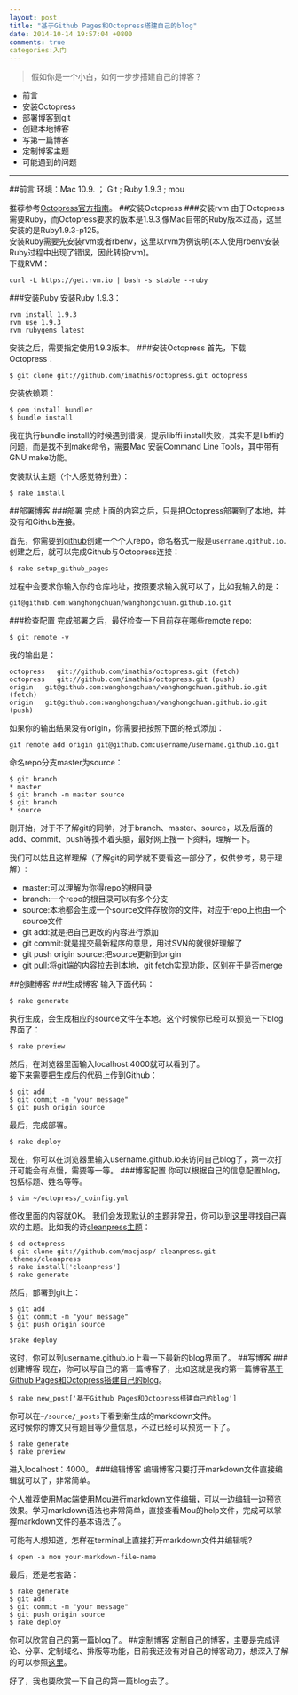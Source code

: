 ```yaml
---
layout: post
title: "基于Github Pages和Octopress搭建自己的blog"
date: 2014-10-14 19:57:04 +0800
comments: true
categories:入门 
---
```

>假如你是一个小白，如何一步步搭建自己的博客？

- 前言
- 安装Octopress
- 部署博客到git
- 创建本地博客
- 写第一篇博客
- 定制博客主题
- 可能遇到的问题

<!--more-->
___
##前言
环境：Mac 10.9. ； Git ; Ruby 1.9.3 ; mou  

推荐参考[Octopress官方指南](http://octopress.org/docs/setup/)。
##安装Octopress
###安装rvm
由于Octopress需要Ruby，而Octopress要求的版本是1.9.3,像Mac自带的Ruby版本过高，这里安装的是Ruby1.9.3-p125。  
安装Ruby需要先安装rvm或者rbenv，这里以rvm为例说明(本人使用rbenv安装Ruby过程中出现了错误，因此转投rvm)。  
下载RVM：

    curl -L https://get.rvm.io | bash -s stable --ruby
    
###安装Ruby
安装Ruby 1.9.3：

    rvm install 1.9.3
	rvm use 1.9.3
	rvm rubygems latest
安装之后，需要指定使用1.9.3版本。
###安装Octopress
首先，下载Octopress：
 
    $ git clone git://github.com/imathis/octopress.git octopress
安装依赖项：

    $ gem install bundler
    $ bundle install
我在执行bundle install的时候遇到错误，提示libffi install失败，其实不是libffi的问题，而是找不到make命令，需要Mac 安装Command Line Tools，其中带有GNU make功能。  

安装默认主题（个人感觉特别丑）：

    $ rake install
##部署博客
###部署
完成上面的内容之后，只是把Octopress部署到了本地，并没有和Github连接。  

首先，你需要到[github]()创建一个个人repo，命名格式一般是`username.github.io`.  
创建之后，就可以完成Github与Octopress连接：

    $ rake setup_github_pages
过程中会要求你输入你的仓库地址，按照要求输入就可以了，比如我输入的是：

    git@github.com:wanghongchuan/wanghongchuan.github.io.git
###检查配置
完成部署之后，最好检查一下目前存在哪些remote repo:

    $ git remote -v
    
我的输出是：

    octopress   git://github.com/imathis/octopress.git (fetch)
    octopress   git://github.com/imathis/octopress.git (push)
    origin   git@github.com:wanghongchuan/wanghongchuan.github.io.git (fetch)
    origin   git@github.com:wanghongchuan/wanghongchuan.github.io.git (push)
如果你的输出结果没有origin，你需要把按照下面的格式添加：

    git remote add origin git@github.com:username/username.github.io.git
命名repo分支master为source：

    $ git branch
    * master
    $ git branch -m master source
    $ git branch 
    * source
刚开始，对于不了解git的同学，对于branch、master、source，以及后面的add、commit、push等摸不着头脑，最好网上搜一下资料，理解一下。  

我们可以姑且这样理解（了解git的同学就不要看这一部分了，仅供参考，易于理解）:

- master:可以理解为你得repo的根目录
- branch:一个repo的根目录可以有多个分支
- source:本地都会生成一个source文件存放你的文件，对应于repo上也由一个source文件
- git add:就是把自己更改的内容进行添加
- git commit:就是提交最新程序的意思，用过SVN的就很好理解了
- git push origin source:把source更新到origin
- git pull:将git端的内容拉去到本地，git fetch实现功能，区别在于是否merge

##创建博客
###生成博客
输入下面代码：  

    $ rake generate
执行生成，会生成相应的source文件在本地。这个时候你已经可以预览一下blog界面了：

    $ rake preview
然后，在浏览器里面输入localhost:4000就可以看到了。  
接下来需要把生成后的代码上传到Github：  

    $ git add .
    $ git commit -m "your message"
    $ git push origin source
最后，完成部署。  

    $ rake deploy
现在，你可以在浏览器里输入username.github.io来访问自己blog了，第一次打开可能会有点慢，需要等一等。
###博客配置
你可以根据自己的信息配置blog，包括标题、姓名等等。  

	$ vim ~/octopress/_coinfig.yml
修改里面的内容就OK。
我们会发现默认的主题非常丑，你可以到[这里](https://github.com/imathis/octopress/wiki/3rd-Party-Octopress-Themes)寻找自己喜欢的主题。比如我的诗[cleanpress主题](https://github.com/macjasp/cleanpress)：  

    $ cd octopress
    $ git clone git://github.com/macjasp/ cleanpress.git .themes/cleanpress
    $ rake install['cleanpress']
    $ rake generate
    
然后，部署到git上：  

    $ git add .
    $ git commit -m "your message"
    $ git push origin source
    
    $rake deploy
这时，你可以到username.github.io上看一下最新的blog界面了。
##写博客
###创建博客
现在，你可以写自己的第一篇博客了，比如这就是我的第一篇博客[基于Github Pages和Octopress搭建自己的blog](http://wanghongchuan.github.io)。  

    $ rake new_post['基于Github Pages和Octopress搭建自己的blog']
你可以在`~/source/_posts`下看到新生成的markdown文件。  
这时候你的博文只有题目等少量信息，不过已经可以预览一下了。  

    $ rake generate
    $ rake preview
进入localhost：4000。
###编辑博客
编辑博客只要打开markdown文件直接编辑就可以了，非常简单。  

个人推荐使用Mac端使用[Mou](http://25.io/mou/)进行markdown文件编辑，可以一边编辑一边预览效果。学习markdown语法也非常简单，直接查看Mou的help文件，完成可以掌握markdown文件的基本语法了。  

可能有人想知道，怎样在terminal上直接打开markdown文件并编辑呢?  

    $ open -a mou your-markdown-file-name
最后，还是老套路：  

    $ rake generate
    $ git add .
    $ git commit -m "your message"
    $ git push origin source
    $ rake deploy
你可以欣赏自己的第一篇blog了。
##定制博客
定制自己的博客，主要是完成评论、分享、定制域名、排版等功能，目前我还没有对自己的博客动刀，想深入了解的可以参照[这里](http://biaobiaoqi.me/blog/2013/07/10/decorate-octopress/)。  

好了，我也要欣赏一下自己的第一篇blog去了。